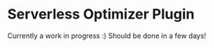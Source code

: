 Serverless Optimizer Plugin
=============================

Currently a work in progress :)  Should be done in a few days!


